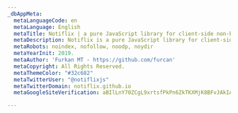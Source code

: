 ```yaml
---
_dbAppMeta:
  metaLanguageCode: en
  metaLanguage: English
  metaTitle: Notiflix | a pure JavaScript library for client-side non-blocking notifications.
  metaDescription: Notiflix is a pure JavaScript library for client-side non-blocking notifications, popup boxes, loading indicators, and more to that makes your web projects much better.
  metaRobots: noindex, nofollow, noodp, noydir
  metaYearInit: 2019.
  metaAuthor: 'Furkan MT - https://github.com/furcan'
  metaCopyright: All Rights Reserved.
  metaThemeColor: "#32c682"
  metaTwitterUser: "@notiflixjs"
  metaTwitterDomain: notiflix.github.io
  metaGoogleSiteVerification: aBIlLnY70ZCgL9xrtsfPkPn6ZkTKXMjK8BFvJAkIA4M

---
```

